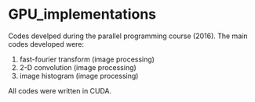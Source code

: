 # GPU_implementations
Codes develped during the parallel programming course (2016). The main codes developed were:
1. fast-fourier transform (image processing)
2. 2-D convolution (image processing)
3. image histogram (image processing)

All codes were written in CUDA.
